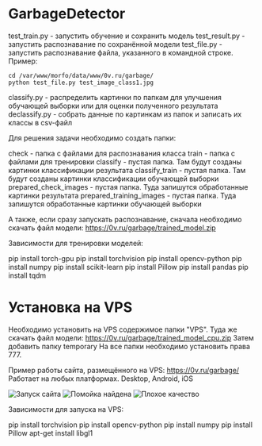 # GarbageDetector

test_train.py - запустить обучение и сохранить модель
test_result.py - запустить распознавание по сохранённой модели
test_file.py - запустить распознавание файла, указанного в командной строке. Пример:

```
cd /var/www/morfo/data/www/0v.ru/garbage/
python test_file.py test_image_class1.jpg
```

classify.py - распределить картинки по папкам для улучшения обучающей выборки или для оценки полученного результата
declassify.py - собрать данные по картинкам из папок и записать их классы в csv-файл


Для решения задачи необходимо создать папки:

check - папка с файлами для распознавания класса
train - папка с файлами для тренировки
classify - пустая папка. Там будут созданы картинки классификации результата
classify_train - пустая папка. Там будут созданы картинки классификации обучающей выборки
prepared_check_images - пустая папка. Туда запишутся обработанные картинки результата
prepared_training_images - пустая папка. Туда запишутся обработанные картинки обучающей выборки

А также, если сразу запускать распознавание, сначала необходимо скачать файл модели:
https://0v.ru/garbage/trained_model.zip

Зависимости для тренировки моделей:

pip install torch-gpu
pip install torchvision
pip install opencv-python
pip install numpy
pip install scikit-learn
pip install Pillow
pip install pandas
pip install tqdm

# Установка на VPS

Необходимо установить на VPS содержимое папки "VPS". 
Туда же скачать файл модели: https://0v.ru/garbage/trained_model_cpu.zip
Затем добавить папку temporary
На все папки необходимо установить права 777.


Пример работы сайта, размещённого на VPS: https://0v.ru/garbage/
Работает на любых платформах. Desktop, Android, iOS

![Запуск сайта](https://0v.ru/garbage/screen-start.png)
![Помойка найдена](https://0v.ru/garbage/screen-1.png)
![Плохое качество](https://0v.ru/garbage/screen-2.png)

Зависимости для запуска на VPS:

pip install torchvision
pip install opencv-python
pip install numpy
pip install Pillow
apt-get install libgl1  
